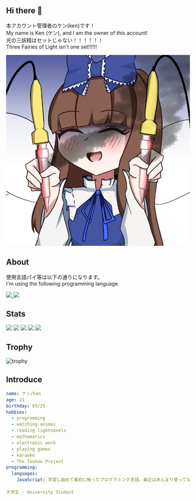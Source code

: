 ## Hi there 👋
<p> 本アカウント管理者のケン(ken)です！<br>
My name is Ken (ケン), and I am the owner of this account!<br>
光の三妖精はセットじゃない！！！！！！<br>
Three Fairies of Light isn't one set!!!!!!</p>
<img src="./images/STARSAPPHIRE.png">

## About
<p> 使用言語パイ等は以下の通りになります。<br>
I'm using the following programming language.<br></p>
<p align="left">
  <a href="https://github.com/nokoken">
    <img height="20" src="https://komarev.com/ghpvc/?username=nokoken" />
  </a>
  <a href="https://github.com/nokoken">
    <img height="20" src="https://img.shields.io/github/followers/nokoken?label=follow&logo=github&style=flat" />
  </a>
</p>

## Stats
![](http://github-profile-summary-cards.vercel.app/api/cards/profile-details?username=nokoken&theme=gruvbox)
![](http://github-profile-summary-cards.vercel.app/api/cards/repos-per-language?username=nokoken&theme=gruvbox)
![](http://github-profile-summary-cards.vercel.app/api/cards/most-commit-language?username=nokoken&theme=gruvbox)
![](http://github-profile-summary-cards.vercel.app/api/cards/stats?username=nokoken&theme=gruvbox)
![](http://github-profile-summary-cards.vercel.app/api/cards/productive-time?username=nokoken&theme=gruvbox&utcOffset=9)

## Trophy
![trophy](https://github-profile-trophy.vercel.app/?username=nokoken&theme=gruvbox)

## Introduce

``` yaml
name: ケン/ken
age: 21
birthday: 03/25
hobbies:
  - programming
  - watching animes
  - reading lightnovels
  - mathematics
  - electronic work
  - playing games
  - karaoke
  - The Touhou Project
programming:
  languages:
    JavaScript: 学習し始めて最初に触ったプログラミング言語。最近はあんまり使ってない。 It was the first programming language. I learned, but I haven't used It much recently.

大学生 - University Student
```